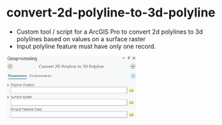 # convert-2d-polyline-to-3d-polyline

* Custom tool / script for a ArcGIS Pro to convert 2d polylines to 3d polylines based on values on a surface raster
* Input polyline feature must have only one record.

<img src="polyline.PNG" height="60%" width="60%" >
